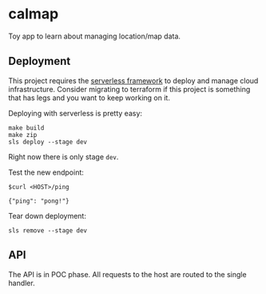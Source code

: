 # calmap
Toy app to learn about managing location/map data.

## Deployment
This project requires the [serverless framework](https://www.serverless.com/) to deploy and manage cloud infrastructure. Consider migrating to terraform if this project is something that has legs and you want to keep working on it.

Deploying with serverless is pretty easy:
```console
make build
make zip
sls deploy --stage dev
```

Right now there is only stage `dev`.

Test the new endpoint:
```console
$curl <HOST>/ping

{"ping": "pong!"}
```

Tear down deployment:
```console
sls remove --stage dev
```

## API
The API is in POC phase.  All requests to the host are routed to the single handler.

